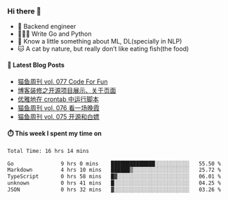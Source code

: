 ### Hi there 👋

- 🔧 Backend engineer
- 👨🏻‍💻 Write Go and Python
- 🔭 Know a little something about ML, DL(specially in NLP)
- 🐱 A cat by nature, but really don’t like eating fish(the food)

#### 📖 Latest Blog Posts
<!-- BLOG-POST-LIST:START -->
- [猫鱼周刊 vol. 077 Code For Fun](https://ameow.xyz/archives/weekly-077)
- [博客装修之开源项目展示、关于页面](https://ameow.xyz/archives/blog-maintenance-showcase-and-about)
- [优雅地在 crontab 中运行脚本](https://ameow.xyz/archives/run-scripts-in-crontab-gracefully)
- [猫鱼周刊 vol. 076 看一场晚霞](https://ameow.xyz/archives/weekly-076)
- [猫鱼周刊 vol. 075 开源和白嫖](https://ameow.xyz/archives/weekly-075)
<!-- BLOG-POST-LIST:END -->

#### ⏱️ This week I spent my time on
<!--START_SECTION:waka-->

```txt
Total Time: 16 hrs 14 mins

Go               9 hrs 0 mins    ██████████████░░░░░░░░░░░   55.50 %
Markdown         4 hrs 10 mins   ██████▒░░░░░░░░░░░░░░░░░░   25.72 %
TypeScript       0 hrs 58 mins   █▓░░░░░░░░░░░░░░░░░░░░░░░   06.01 %
unknown          0 hrs 41 mins   █░░░░░░░░░░░░░░░░░░░░░░░░   04.25 %
JSON             0 hrs 32 mins   ▓░░░░░░░░░░░░░░░░░░░░░░░░   03.26 %
```

<!--END_SECTION:waka-->

<!--
**LeslieLeung/LeslieLeung** is a ✨ _special_ ✨ repository because its `README.md` (this file) appears on your GitHub profile.

Here are some ideas to get you started:

- 🔭 I’m currently working on ...
- 🌱 I’m currently learning ...
- 👯 I’m looking to collaborate on ...
- 🤔 I’m looking for help with ...
- 💬 Ask me about ...
- 📫 How to reach me: ...
- 😄 Pronouns: ...
- ⚡ Fun fact: ...
-->
